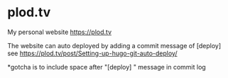 plod.tv
=======

My personal website https://plod.tv

The website can auto deployed by adding a commit message of [deploy] see https://plod.tv/post/Setting-up-hugo-git-auto-deploy/

*gotcha is to include space after "[deploy] " message in commit log
